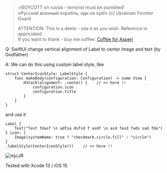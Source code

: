 >
> 🔥BOYCOTT on russia - terrorist must be punished!<br>
> «Русский военный корабль, иди на хуй!» (c) Ukrainian Frontier Guard
> 
> ATTENTION: This is a demo - use it as you wish. Reference is appriciated.<br>
> If you want to thank - buy me coffee: [Coffee for Asperi](https://secure.wayforpay.com/donate/asperi)
>

Q: SwiftUI change vertical alignment of Label to center image and text (by Godfather)

A: We can do this using custom label style, like 

```
struct CenterIconStyle: LabelStyle {
	func makeBody(configuration: Configuration) -> some View {
		HStack(alignment: .center) {    // << here !!
			configuration.icon
			configuration.title
		}
	}
}
```

and use it

	Label {
		Text("Test fdasf \n adfsa dsfsd f asdf \n asd fasd fads sad fda")
	} icon: {
		Image(systemName: true ? "checkmark.circle.fill" : "circle")
	}
	.labelStyle(CenterIconStyle())    // << here !!

![mjcJR](https://user-images.githubusercontent.com/62171579/185857749-1eec112f-b426-4f57-8e2e-9182b4db5147.png)

Tested with Xcode 13 / iOS 15
